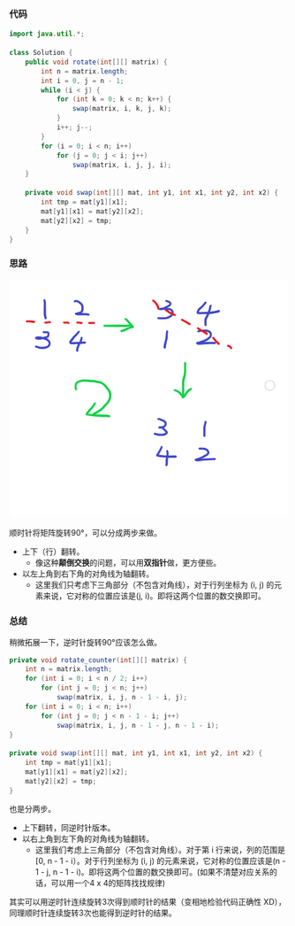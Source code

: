 ### 代码

``` java
import java.util.*;

class Solution {
    public void rotate(int[][] matrix) {
        int n = matrix.length;
        int i = 0, j = n - 1;
        while (i < j) {
            for (int k = 0; k < n; k++) {
                swap(matrix, i, k, j, k);
            }
            i++; j--;
        }
        for (i = 0; i < n; i++)
            for (j = 0; j < i; j++)
                swap(matrix, i, j, j, i);
    }
    
    private void swap(int[][] mat, int y1, int x1, int y2, int x2) {
        int tmp = mat[y1][x1];
        mat[y1][x1] = mat[y2][x2];
        mat[y2][x2] = tmp;
    }
}
```



### 思路

<img src="../imgs/lc48.png" alt="Rotate Image" style="zoom:75%;" />

顺时针将矩阵旋转90°，可以分成两步来做。

* 上下（行）翻转。
  * 像这种**颠倒交换**的问题，可以用**双指针**做，更方便些。
* 以左上角到右下角的对角线为轴翻转。
  * 这里我们只考虑下三角部分（不包含对角线），对于行列坐标为 (i, j) 的元素来说，它对称的位置应该是(j, i)。即将这两个位置的数交换即可。



### 总结

稍微拓展一下，逆时针旋转90°应该怎么做。

``` java
private void rotate_counter(int[][] matrix) {
    int n = matrix.length;
    for (int i = 0; i < n / 2; i++)
        for (int j = 0; j < n; j++)
            swap(matrix, i, j, n - 1 - i, j);
    for (int i = 0; i < n; i++)
        for (int j = 0; j < n - 1 - i; j++)
            swap(matrix, i, j, n - 1 - j, n - 1 - i);
}

private void swap(int[][] mat, int y1, int x1, int y2, int x2) {
    int tmp = mat[y1][x1];
    mat[y1][x1] = mat[y2][x2];
    mat[y2][x2] = tmp;
}
```

也是分两步。

* 上下翻转，同逆时针版本。
* 以右上角到左下角的对角线为轴翻转。
  * 这里我们考虑上三角部分（不包含对角线）。对于第 i 行来说，列的范围是[0, n - 1 - i）。对于行列坐标为 (i, j) 的元素来说，它对称的位置应该是(n - 1 - j,  n - 1 - i)。即将这两个位置的数交换即可。(如果不清楚对应关系的话，可以用一个4 x 4的矩阵找找规律)

其实可以用逆时针连续旋转3次得到顺时针的结果（变相地检验代码正确性 XD），同理顺时针连续旋转3次也能得到逆时针的结果。





